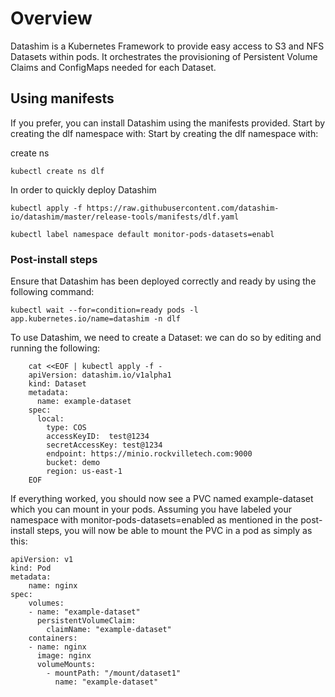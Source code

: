 # Overview
Datashim is a Kubernetes Framework to provide easy access to S3 and NFS Datasets within pods. It orchestrates the provisioning of Persistent Volume Claims and ConfigMaps needed for each Dataset.

## Using manifests
If you prefer, you can install Datashim using the manifests provided. Start by creating the dlf namespace with:
Start by creating the dlf namespace with:
 
create ns

    kubectl create ns dlf

In order to quickly deploy Datashim

    kubectl apply -f https://raw.githubusercontent.com/datashim-io/datashim/master/release-tools/manifests/dlf.yaml

    kubectl label namespace default monitor-pods-datasets=enabl

### Post-install steps
Ensure that Datashim has been deployed correctly and ready by using the following command:

    kubectl wait --for=condition=ready pods -l app.kubernetes.io/name=datashim -n dlf

To use Datashim, we need to create a Dataset: we can do so by editing and running the following:

        cat <<EOF | kubectl apply -f -
        apiVersion: datashim.io/v1alpha1
        kind: Dataset
        metadata:
          name: example-dataset
        spec:
          local:
            type: COS
            accessKeyID:  test@1234
            secretAccessKey: test@1234
            endpoint: https://minio.rockvilletech.com:9000
            bucket: demo
            region: us-east-1 
        EOF

If everything worked, you should now see a PVC named example-dataset which you can mount in your pods. Assuming you have labeled your namespace with monitor-pods-datasets=enabled as mentioned in the post-install steps, you will now be able to mount the PVC in a pod as simply as this:


    apiVersion: v1
    kind: Pod
    metadata:
        name: nginx
    spec:
        volumes:
        - name: "example-dataset"
          persistentVolumeClaim:
            claimName: "example-dataset"
        containers:
        - name: nginx
          image: nginx
          volumeMounts:
            - mountPath: "/mount/dataset1" 
              name: "example-dataset"
